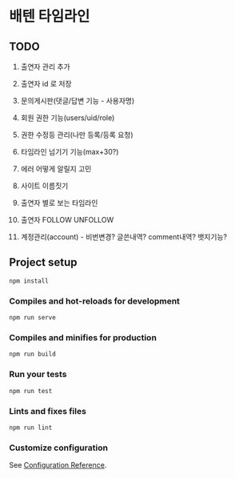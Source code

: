 # 배텐 타임라인

## TODO

1. 출연자 관리 추가
1. 출연자 id 로 저장

2. 문의게시판(댓글/답변 기능 - 사용자명)
3. 회원 권한 기능(users/uid/role)
4. 권한 수정등 관리(나만 등록/등록 요청)
5. 타임라인 넘기기 기능(max+30?)
6. 에러 어떻게 알릴지 고민
7. 사이트 이름짓기
8. 출연자 별로 보는 타임라인
9.  출연자 FOLLOW UNFOLLOW
10. 계정관리(account) - 비번변경? 글쓴내역? comment내역? 뱃지기능?

## Project setup

```
npm install
```

### Compiles and hot-reloads for development

```
npm run serve
```

### Compiles and minifies for production

```
npm run build
```

### Run your tests

```
npm run test
```

### Lints and fixes files

```
npm run lint
```

### Customize configuration

See [Configuration Reference](https://cli.vuejs.org/config/).
